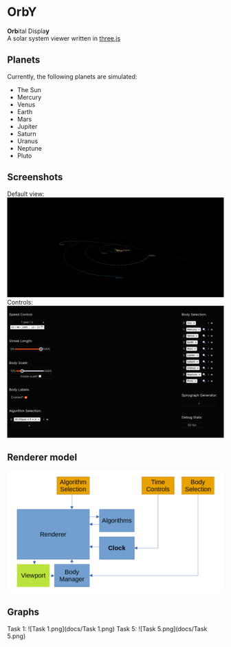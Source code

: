 # OrbY
**Orb**ital Displa**y**<br>
A solar system viewer written in [three.js](https://github.com/mrdoob/three.js/)

## Planets
Currently, the following planets are simulated:
* The Sun
* Mercury
* Venus
* Earth
* Mars
* Jupiter
* Saturn
* Uranus
* Neptune
* Pluto

## Screenshots
Default view:
![screenshot.png](docs/screenshot.png)
Controls:
![controls.png](docs/controls.png)

## Renderer model
![img.png](docs/abstraction.png)

## Graphs
Task 1:
![Task 1.png](docs/Task 1.png)
Task 5:
![Task 5.png](docs/Task 5.png)
